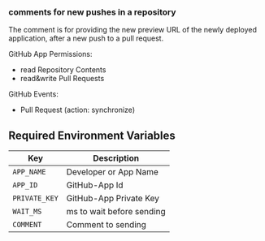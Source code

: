 ### comments for new pushes in a repository
The comment is for providing the new preview URL
of the newly deployed application, after a new push to a pull request.

GitHub App Permissions:
* read Repository Contents
* read&write Pull Requests

GitHub Events:
* Pull Request (action: synchronize)

## Required Environment Variables

| Key             | Description              |
| ----------------|--------------------------|
| `APP_NAME`      | Developer or App Name    |
| `APP_ID`        | GitHub-App Id            |
| `PRIVATE_KEY`   | GitHub-App Private Key   |
| `WAIT_MS`       | ms to wait before sending|
| `COMMENT`       | Comment to sending       |
